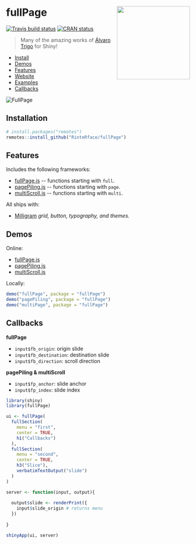 # fullPage <img src="http://rinterface.com/inst/images/fullPage.svg" width="200px" align="right"/>
[![Travis build status](https://travis-ci.org/RinteRface/fullPage.svg?branch=master)](https://travis-ci.org/RinteRface/fullPage) [![CRAN status](https://www.r-pkg.org/badges/version/fullPage)](https://cran.r-project.org/package=fullPage)

> Many of the amazing works of [Álvaro Trigo](https://alvarotrigo.com/) for Shiny!

* [Install](#installation)
* [Demos](#demos)
* [Features](#features)
* [Website](http://fullpage.rinterface.com/)
* [Examples](#demos)
* [Callbacks](#callbacks)

![FullPage](fullPage.gif)

## Installation

``` r
# install.packages("remotes")
remotes::install_github("RinteRface/fullPage")
```

## Features

Includes the following frameworks:

* [fullPage.js](https://github.com/alvarotrigo/fullPage.js/) -- functions starting with `full`.
* [pagePiling.js](https://github.com/alvarotrigo/pagePiling.js/) -- functions starting with `page`.
* [multiScroll.js](https://github.com/alvarotrigo/multiscroll.js) -- functions starting with `multi`.

All ships with:

* [Milligram](https://milligram.io/) *grid, button, typography, and themes.*

## Demos

Online:

* [fullPage.js](https://shiny.john-coene.com/fullPage)
* [pagePiling.js](https://shiny.john-coene.com/pagePiling)
* [multiScroll.js](https://shiny.john-coene.com/multiScroll)


Locally:

```r
demo("fullPage", package = "fullPage")
demo("pagePiling", package = "fullPage")
demo("multiPage", package = "fullPage")
```

## Callbacks

**fullPage**

- `input$fb_origin`: origin slide
- `input$fb_destination`: destination slide
- `input$fb_direction`: scroll direction

**pagePiling & multiScroll**

- `input$fp_anchor`: slide anchor
- `input$fp_index`: slide index

```r
library(shiny)
library(fullPage)

ui <- fullPage(
  fullSection(
    menu = "first",
    center = TRUE,
    h1("Callbacks")
  ),
  fullSection(
    menu = "second",
    center = TRUE,
    h3("Slice"),
    verbatimTextOutput("slide")
  )
)

server <- function(input, output){
  
  output$slide <- renderPrint({
    input$slide_origin # returns menu
  })
  
}

shinyApp(ui, server)
```
